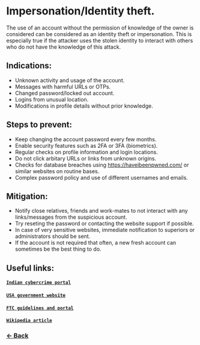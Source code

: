 # Impersonation/Identity theft.
The use of an account without the permission of knowledge of the owner is considered can be considered as an identity theft or impersonation. This is especially true if the attacker uses the stolen identity to interact with others who do not have the knowledge of this attack.

## Indications:
- Unknown activity and usage of the account.
- Messages with harmful URLs or OTPs.
- Changed password/locked out account.
- Logins from unusual location.
- Modifications in profile details without prior knowledge.

## Steps to prevent:
- Keep changing the account password every few months.
- Enable security features such as 2FA or 3FA (biometrics).
- Regular checks on profile information and login locations.
- Do not click arbitary URLs or links from unknown origins.
- Checks for database breaches using https://haveibeenpwned.com/ or similar websites on routine bases.
- Complex password policy and use of different usernames and emails.

## Mitigation:
- Notify close relatives, friends and work-mates to not interact with any links/messages from the suspicious account.
- Try reseting the password or contacting the website support if possible.
- In case of very sensitive websites, immediate notification to superiors or administrators should be sent.
- If the account is not required that often, a new fresh account can sometimes be the best thing to do.

## Useful links:
#### [`Indian cybercrime portal`](https://cybercrime.gov.in/)
#### [`USA government website`](https://www.usa.gov/identity-theft)
#### [`FTC guidelines and portal`](https://www.identitytheft.gov/)
#### [`Wikipedia article`](https://en.wikipedia.org/wiki/Identity_theft)

### [← Back](index.md)
